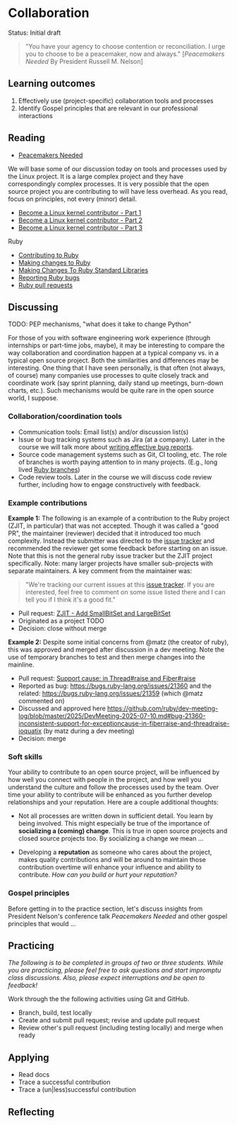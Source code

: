 # Collaboration

Status: Initial draft

> "You have your agency to choose contention or reconciliation. I urge you to choose to be a peacemaker, now and always." [*Peacemakers Needed* By President Russell M. Nelson]

## Learning outcomes

1. Effectively use (project-specific) collaboration tools and processes
2. Identify Gospel principles that are relevant in our professional interactions

## Reading

* [Peacemakers Needed](https://www.churchofjesuschrist.org/study/general-conference/2023/04/47nelson?lang=eng)

We will base some of our discussion today on tools and processes used by the Linux project. It is a large complex project and they have correspondingly complex processes. It is very possible that the open source project you are contributing to will have less overhead. As you read, focus on principles, not every (minor) detail.

* [Become a Linux kernel contributor - Part 1](https://hackerbikepacker.com/kernel-contributor-1)
* [Become a Linux kernel contributor - Part 2](https://hackerbikepacker.com/kernel-contributor-2)
* [Become a Linux kernel contributor - Part 3](https://hackerbikepacker.com/kernel-contributor-3)

Ruby

* [Contributing to Ruby](https://docs.ruby-lang.org/en/master/contributing/contributing_md.html)
* [Making changes to Ruby](https://docs.ruby-lang.org/en/master/contributing/making_changes_to_ruby_md.html)
* [Making Changes To Ruby Standard Libraries](https://docs.ruby-lang.org/en/master/contributing/making_changes_to_stdlibs_md.html)
* [Reporting Ruby bugs](https://docs.ruby-lang.org/en/master/contributing/reporting_issues_md.html)
* [Ruby pull requests](https://github.com/ruby/ruby/pulls)

## Discussing

TODO: PEP mechanisms, "what does it take to change Python"

For those of you with software engineering work experience (through internships or part-time jobs, maybe), it may be interesting to compare the way collaboration and coordination happen at a typical company vs. in a typical open source project. Both the similarities and differences may be interesting. One thing that I have seen personally, is that often (not always, of course) many companies use processes to quite closely track and coordinate work (say sprint planning, daily stand up meetings, burn-down charts, etc.). Such mechanisms would be quite rare in the open source world, I suppose.

### Collaboration/coordination tools

* Communication tools: Email list(s) and/or discussion list(s)
* Issue or bug tracking systems such as Jira (at a company). Later in the course we will talk more about [writing effective bug reports](bug-reports.md).
* Source code management systems such as Git, CI tooling, etc. The role of branches is worth paying attention to in many projects. (E.g., long lived [Ruby branches](https://www.ruby-lang.org/en/downloads/branches/))
* Code review tools. Later in the course we will discuss code review further, including how to engage constructively with feedback.

### Example contributions

**Example 1:** The following is an example of a contribution to the Ruby project (ZJIT, in particular) that was not accepted. Though it was called a "good PR", the maintainer (reviewer) decided that it introduced too much complexity. Instead the submitter was directed to the [issue tracker](https://github.com/Shopify/ruby/issues) and recommended the reviewer get some feedback before starting on an issue. Note that this is not the general ruby issue tracker but the ZJIT project specifically. Note: many larger projects have smaller sub-projects with separate maintainers. A key comment from the maintainer was: 

> "We're tracking our current issues at this [issue tracker](https://github.com/Shopify/ruby/issues). If you are interested, feel free to comment on some issue listed there and I can tell you if I think it's a good fit."

* Pull request: [ZJIT - Add SmallBitSet and LargeBitSet](https://github.com/ruby/ruby/pull/14029)
* Originated as a project TODO
* Decision: close without merge

**Example 2:** Despite some initial concerns from @matz (the creator of ruby), this was approved and merged after discussion in a dev meeting. Note the use of temporary branches to test and then merge changes into the mainline.

* Pull request: [Support cause: in Thread#raise and Fiber#raise](https://github.com/ruby/ruby/pull/13967)
* Reported as bug: https://bugs.ruby-lang.org/issues/21360 and the related: https://bugs.ruby-lang.org/issues/21359 (which @matz commented on)
* Discussed and approved here https://github.com/ruby/dev-meeting-log/blob/master/2025/DevMeeting-2025-07-10.md#bug-21360-inconsistent-support-for-exceptioncause-in-fiberraise-and-threadraise-ioquatix (by matz during a dev meeting)
* Decision: merge

### Soft skills

Your ability to contribute to an open source project, will be influenced by how well you connect with people in the project, and how well you understand the culture and follow the processes used by the team. Over time your ability to contribute will be enhanced as you further develop relationships and your reputation. Here are a couple additional thoughts:

* Not all processes are written down in sufficient detail. You learn by being involved. This might especially be true of the importance of **socializing a (coming) change**. This is true in open source projects and closed source projects too. By socializing a change we mean ...

* Developing a **reputation** as someone who cares about the project, makes quality contributions and will be around to maintain those contribution overtime will enhance your influence and ability to contribute. *How can you build or hurt your reputation?*

### Gospel principles

Before getting in to the practice section, let's discuss insights from President Nelson's conference talk *Peacemakers Needed* and other gospel principles that would ...

## Practicing

*The following is to be completed in groups of two or three students. While you are practicing, please feel free to ask questions and start impromptu class discussions. Also, please expect interruptions and be open to feedback!*

Work through the the following activities using Git and GitHub.

* Branch, build, test locally 
* Create and submit pull request; revise and update pull request
* Review other's pull request (including testing locally) and merge when ready

## Applying

* Read docs
* Trace a successful contribution
* Trace a (un|less)successful contribution

## Reflecting

